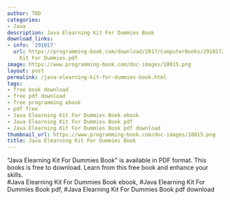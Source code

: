 ```yaml
---
author: TBD
categories:
- Java
description: Java Elearning Kit For Dummies Book
download_links:
- info: '291017'
  url: https://programming-book.com/download/2017/ComputerBooks/291017/Java Elearning
    Kit For Dummies.pdf
image: https://www.programming-book.com/doc-images/10015.png
layout: post
permalink: /java-elearning-kit-for-dummies-book.html
tags:
- free book download
- free pdf download
- free programming ebook
- pdf free
- Java Elearning Kit For Dummies Book ebook
- Java Elearning Kit For Dummies Book pdf
- Java Elearning Kit For Dummies Book pdf download
thumbnail_url: https://www.programming-book.com/doc-images/10015.png
title: Java Elearning Kit For Dummies Book
---
```


 
<div class="item-desc text-justify">
  "Java Elearning Kit For Dummies Book" is available in PDF format. This books is free to download. Learn from this free book and enhance your skills.
  <br>
  #Java Elearning Kit For Dummies Book ebook, #Java Elearning Kit For Dummies Book pdf, #Java Elearning Kit For Dummies Book pdf download
</div>